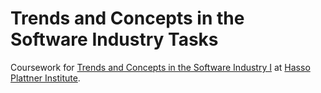 # Trends and Concepts in the Software Industry Tasks
Coursework for [Trends and Concepts in the Software Industry I](https://hpi.de/en/studies/courses/it-systems-engineering-ma/course/course/0/sommersemester-2017-trends-and-concepts-in-the-software-industry-i.html) at [Hasso Plattner Institute](https://hpi.de/).
